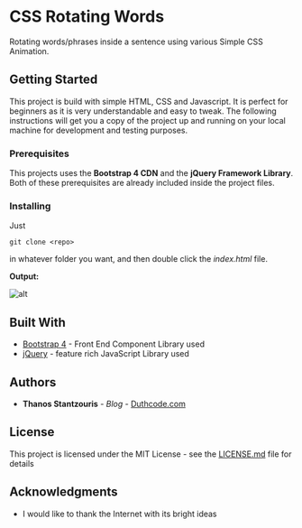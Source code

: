 # CSS Rotating Words
Rotating words/phrases inside a sentence using various Simple CSS Animation.

## Getting Started

This project is build with simple HTML, CSS and Javascript. It is perfect for beginners as it is very understandable and easy to tweak.
The following instructions will get you a copy of the project up and running on your local machine for development and testing purposes.

### Prerequisites

This projects uses the **Bootstrap 4 CDN** and the **jQuery Framework Library**. Both of these prerequisites are already included inside the project files.

### Installing

Just

```
git clone <repo>
```
in whatever folder you want, and then double click the *index.html* file. 

 **Output:**

![alt](https://i.postimg.cc/cJGnptBn/css-rotate-words.gif)


## Built With

* [Bootstrap 4](https://getbootstrap.com/) - Front End Component Library used
* [jQuery](https://maven.apache.org/) - feature rich JavaScript Library used

## Authors

* **Thanos Stantzouris** - *Blog* - [Duthcode.com](https://duthcode.com)

## License

This project is licensed under the MIT License - see the [LICENSE.md](LICENSE.md) file for details

## Acknowledgments

* I would like to thank the Internet with its bright ideas